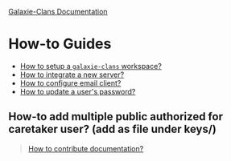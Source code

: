 [Galaxie-Clans Documentation](README.md)

# How-to Guides

* [How to setup a `galaxie-clans` workspace?](_howto_setup.md)
* [How to integrate a new server?](_howto_integrate_server.md)
* [How to configure email client?](_howto_email_client.md)
* [How to update a user's password?](_howto_update_user_password.md)

How-to add multiple public authorized for caretaker user?
(add as file under keys/)
---
> [How to contribute documentation?](_howto_contribute_doc.md)
